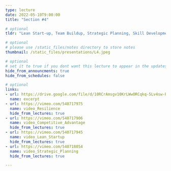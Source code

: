 ```yaml
---
type: lecture
date: 2022-05-10T9:00:00
title: "Section #4"

# optional
tldr: "Lean Start-up, Team Buildup, Strategic Planning, Skill Development."

# optional
# please use /static_files/notes directory to store notes
thumbnail: /static_files/presentations/L4.jpeg

# optional
# set it to true if you dont want this lecture to appear in the updates section
hide_from_announcments: true
hide_from_schedules: false

# optional
links:
- url: https://drive.google.com/file/d/10RCrAmsgv10KrLWwORCqkq-5Lv4sw-PC/view?usp=sharing
  name: excerpt
- url: https://vimeo.com/540717975
  name: video_Resilience
  hide_from_lectures: true
- url: https://vimeo.com/540717906
  name: video_Competitive_Advantage
  hide_from_lectures: true
- url: https://vimeo.com/540717945
  name: video_Lean_Startup
  hide_from_lectures: true
- url: https://vimeo.com/540718054
  name: video_Strategic_Planning
  hide_from_lectures: true

---
```


